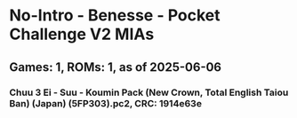 # No-Intro - Benesse - Pocket Challenge V2 MIAs
## Games: 1, ROMs: 1, as of 2025-06-06

### Chuu 3 Ei - Suu - Koumin Pack (New Crown, Total English Taiou Ban) (Japan) (5FP303).pc2, CRC: 1914e63e
